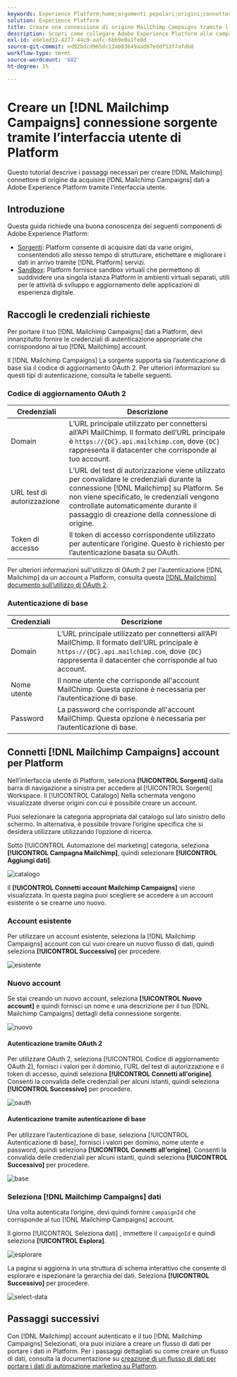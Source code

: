```yaml
---
keywords: Experience Platform;home;argomenti popolari;origini;connettori;sorgente connettori;sorgenti sdk;sdk;SDK
solution: Experience Platform
title: Creare una connessione di origine MailChimp Campaigns tramite l’interfaccia utente di Platform
description: Scopri come collegare Adobe Experience Platform alle campagne MailChimp utilizzando l’interfaccia utente di Platform.
exl-id: e8e1ed32-4277-44c9-aafc-6bb9e0a1fe0d
source-git-commit: ed92bdcd965dc13ab83649aad87eddf53f7afd60
workflow-type: tm+mt
source-wordcount: '682'
ht-degree: 1%

---
```


# Creare un [!DNL Mailchimp Campaigns] connessione sorgente tramite l’interfaccia utente di Platform

Questo tutorial descrive i passaggi necessari per creare [!DNL Mailchimp] connettore di origine da acquisire [!DNL Mailchimp Campaigns] dati a Adobe Experience Platform tramite l’interfaccia utente.

## Introduzione

Questa guida richiede una buona conoscenza dei seguenti componenti di Adobe Experience Platform:

* [Sorgenti](../../../../home.md): Platform consente di acquisire dati da varie origini, consentendoti allo stesso tempo di strutturare, etichettare e migliorare i dati in arrivo tramite [!DNL Platform] servizi.
* [Sandbox](../../../../../sandboxes/home.md): Platform fornisce sandbox virtuali che permettono di suddividere una singola istanza Platform in ambienti virtuali separati, utili per le attività di sviluppo e aggiornamento delle applicazioni di esperienza digitale.

## Raccogli le credenziali richieste

Per portare il tuo [!DNL Mailchimp Campaigns] dati a Platform, devi innanzitutto fornire le credenziali di autenticazione appropriate che corrispondono al tuo [!DNL Mailchimp] account.

Il [!DNL Mailchimp Campaigns] La sorgente supporta sia l’autenticazione di base sia il codice di aggiornamento OAuth 2. Per ulteriori informazioni su questi tipi di autenticazione, consulta le tabelle seguenti.

### Codice di aggiornamento OAuth 2

| Credenziali  | Descrizione |
| --- | --- |
| Domain | L’URL principale utilizzato per connettersi all’API MailChimp. Il formato dell’URL principale è `https://{DC}.api.mailchimp.com`, dove `{DC}` rappresenta il datacenter che corrisponde al tuo account. |
| URL test di autorizzazione | L’URL del test di autorizzazione viene utilizzato per convalidare le credenziali durante la connessione [!DNL Mailchimp] su Platform. Se non viene specificato, le credenziali vengono controllate automaticamente durante il passaggio di creazione della connessione di origine. |
| Token di accesso | Il token di accesso corrispondente utilizzato per autenticare l’origine. Questo è richiesto per l’autenticazione basata su OAuth. |

Per ulteriori informazioni sull&#39;utilizzo di OAuth 2 per l&#39;autenticazione [!DNL Mailchimp] da un account a Platform, consulta questa [[!DNL Mailchimp] documento sull’utilizzo di OAuth 2](https://mailchimp.com/developer/marketing/guides/access-user-data-oauth-2/).

### Autenticazione di base

| Credenziali  | Descrizione |
| --- | --- |
| Domain | L’URL principale utilizzato per connettersi all’API MailChimp. Il formato dell’URL principale è `https://{DC}.api.mailchimp.com`, dove `{DC}` rappresenta il datacenter che corrisponde al tuo account. |
| Nome utente | Il nome utente che corrisponde all&#39;account MailChimp. Questa opzione è necessaria per l’autenticazione di base. |
| Password | La password che corrisponde all&#39;account MailChimp. Questa opzione è necessaria per l’autenticazione di base. |

## Connetti [!DNL Mailchimp Campaigns] account per Platform

Nell’interfaccia utente di Platform, seleziona **[!UICONTROL Sorgenti]** dalla barra di navigazione a sinistra per accedere al [!UICONTROL Sorgenti] Workspace. Il [!UICONTROL Catalogo] Nella schermata vengono visualizzate diverse origini con cui è possibile creare un account.

Puoi selezionare la categoria appropriata dal catalogo sul lato sinistro dello schermo. In alternativa, è possibile trovare l’origine specifica che si desidera utilizzare utilizzando l’opzione di ricerca.

Sotto [!UICONTROL Automazione del marketing] categoria, seleziona **[!UICONTROL Campagna Mailchimp]**, quindi selezionare **[!UICONTROL Aggiungi dati]**.

![catalogo](../../../../images/tutorials/create/mailchimp-campaigns/catalog.png)

Il **[!UICONTROL Connetti account Mailchimp Campaigns]** viene visualizzata. In questa pagina puoi scegliere se accedere a un account esistente o se crearne uno nuovo.

### Account esistente

Per utilizzare un account esistente, seleziona la [!DNL Mailchimp Campaigns] account con cui vuoi creare un nuovo flusso di dati, quindi seleziona **[!UICONTROL Successivo]** per procedere.

![esistente](../../../../images/tutorials/create/mailchimp-campaigns/existing.png)

### Nuovo account

Se stai creando un nuovo account, seleziona **[!UICONTROL Nuovo account]** e quindi fornisci un nome e una descrizione per il tuo [!DNL Mailchimp Campaigns] dettagli della connessione sorgente.

![nuovo](../../../../images/tutorials/create/mailchimp-campaigns/new.png)

#### Autenticazione tramite OAuth 2

Per utilizzare OAuth 2, seleziona [!UICONTROL Codice di aggiornamento OAuth 2], fornisci i valori per il dominio, l’URL del test di autorizzazione e il token di accesso, quindi seleziona **[!UICONTROL Connetti all&#39;origine]**. Consenti la convalida delle credenziali per alcuni istanti, quindi seleziona **[!UICONTROL Successivo]** per procedere.

![oauth](../../../../images/tutorials/create/mailchimp-campaigns/oauth.png)

#### Autenticazione tramite autenticazione di base

Per utilizzare l’autenticazione di base, seleziona [!UICONTROL Autenticazione di base], fornisci i valori per dominio, nome utente e password, quindi seleziona **[!UICONTROL Connetti all&#39;origine]**. Consenti la convalida delle credenziali per alcuni istanti, quindi seleziona **[!UICONTROL Successivo]** per procedere.

![base](../../../../images/tutorials/create/mailchimp-campaigns/basic.png)

### Seleziona [!DNL Mailchimp Campaigns] dati

Una volta autenticata l’origine, devi quindi fornire `campaignId` che corrisponde al tuo [!DNL Mailchimp Campaigns] account.

Il giorno [!UICONTROL Seleziona dati] , immettere il `campaignId` e quindi seleziona **[!UICONTROL Esplora]**.

![esplorare](../../../../images/tutorials/create/mailchimp-campaigns/explore.png)

La pagina si aggiorna in una struttura di schema interattivo che consente di esplorare e ispezionare la gerarchia dei dati. Seleziona **[!UICONTROL Successivo]** per procedere.

![select-data](../../../../images/tutorials/create/mailchimp-campaigns/select-data.png)

## Passaggi successivi

Con [!DNL Mailchimp] account autenticato e il tuo [!DNL Mailchimp Campaigns] Selezionati, ora puoi iniziare a creare un flusso di dati per portare i dati in Platform. Per i passaggi dettagliati su come creare un flusso di dati, consulta la documentazione su [creazione di un flusso di dati per portare i dati di automazione marketing su Platform](../../dataflow/marketing-automation.md).
